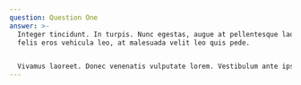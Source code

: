 ```yaml
---
question: Question One
answer: >-
  Integer tincidunt. In turpis. Nunc egestas, augue at pellentesque laoreet,
  felis eros vehicula leo, at malesuada velit leo quis pede.


  Vivamus laoreet. Donec venenatis vulputate lorem. Vestibulum ante ipsum primis in faucibus orci luctus et ultrices posuere cubilia Curae; In ac dui quis mi consectetuer lacinia.
---
```

